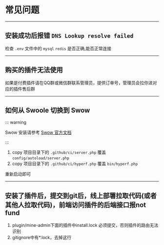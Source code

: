 # 常见问题

---

## 安装成功后报错 `DNS Lookup resolve failed`

检查 `.env` 文件中的 `mysql` `redis` 是否正确,能否正常连接

---

## 购买的插件无法使用

如果是付费插件请在QQ群或微信群联系管理员，提供订单号，管理员会拉你进对应的插件售后群

---



## 如何从 Swoole 切换到 Swow

::: warning

Swow 安装请参考 [Swow 官方文档](https://docs.toast.run/swow-blog/chs/init.html#%E6%94%AF%E6%8C%81%E7%9A%84%E6%93%8D%E4%BD%9C%E7%B3%BB%E7%BB%9F) 

:::

1. copy 项目目录下的 `.github/ci/server.php` 覆盖 `config/autoload/server.php`
2. copy 项目目录下的 `.github/ci/hyperf.php` 覆盖 `bin/hyperf.php`

重新启动即可

---


## 安装了插件后，提交到git后，线上部署拉取代码(或者其他人拉取代码)，前端访问插件的后端接口报not fund

1. plugin/mine-admin下面的插件中install.lock 必须提交，否则插件的路由无法识别
2. gitignore中有*.lock，去掉这行

